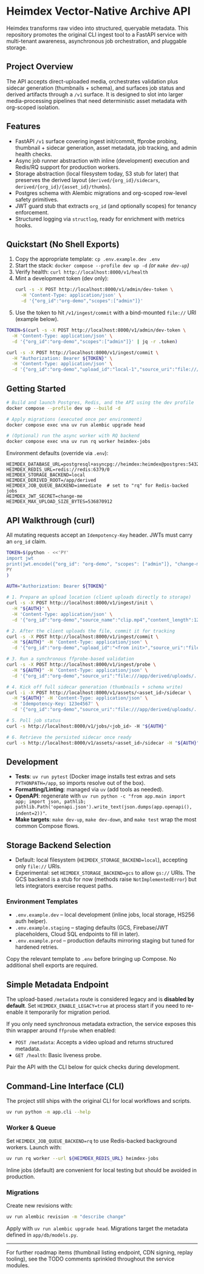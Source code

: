 # Heimdex Vector-Native Archive API

Heimdex transforms raw video into structured, queryable metadata. This repository promotes the original CLI ingest tool to a FastAPI service with multi-tenant awareness, asynchronous job orchestration, and pluggable storage.

## Project Overview

The API accepts direct-uploaded media, orchestrates validation plus sidecar generation (thumbnails + schema), and surfaces job status and derived artifacts through a `/v1` surface. It is designed to slot into larger media-processing pipelines that need deterministic asset metadata with org-scoped isolation.

## Features
- FastAPI `/v1` surface covering ingest init/commit, ffprobe probing, thumbnail + sidecar generation, asset metadata, job tracking, and admin health checks.
- Async job runner abstraction with inline (development) execution and Redis/RQ support for production workers.
- Storage abstraction (local filesystem today, S3 stub for later) that preserves the derived layout (`derived/{org_id}/sidecars`, `derived/{org_id}/{asset_id}/thumbs`).
- Postgres schema with Alembic migrations and org-scoped row-level safety primitives.
- JWT guard stub that extracts `org_id` (and optionally scopes) for tenancy enforcement.
- Structured logging via `structlog`, ready for enrichment with metrics hooks.

## Quickstart (No Shell Exports)

1. Copy the appropriate template: `cp .env.example.dev .env`
2. Start the stack: `docker compose --profile dev up -d` *(or `make dev-up`)*
3. Verify health: `curl http://localhost:8000/v1/health`
4. Mint a development token (dev only):
   ```bash
   curl -s -X POST http://localhost:8000/v1/admin/dev-token \
     -H 'Content-Type: application/json' \
     -d '{"org_id":"org-demo","scopes":["admin"]}'
   ```
5. Use the token to hit `/v1/ingest/commit` with a bind-mounted `file://` URI (example below).

```bash
TOKEN=$(curl -s -X POST http://localhost:8000/v1/admin/dev-token \
  -H 'Content-Type: application/json' \
  -d '{"org_id":"org-demo","scopes":["admin"]}' | jq -r .token)

curl -s -X POST http://localhost:8000/v1/ingest/commit \
  -H "Authorization: Bearer ${TOKEN}" \
  -H 'Content-Type: application/json' \
  -d '{"org_id":"org-demo","upload_id":"local-1","source_uri":"file:///app/derived/sample3.mp4"}'
```

## Getting Started

```bash
# Build and launch Postgres, Redis, and the API using the dev profile
docker compose --profile dev up --build -d

# Apply migrations (executed once per environment)
docker compose exec vna uv run alembic upgrade head

# (Optional) run the async worker with RQ backend
docker compose exec vna uv run rq worker heimdex-jobs
```

Environment defaults (override via `.env`):

```
HEIMDEX_DATABASE_URL=postgresql+asyncpg://heimdex:heimdex@postgres:5432/heimdex
HEIMDEX_REDIS_URL=redis://redis:6379/0
HEIMDEX_STORAGE_BACKEND=local
HEIMDEX_DERIVED_ROOT=/app/derived
HEIMDEX_JOB_QUEUE_BACKEND=immediate  # set to "rq" for Redis-backed jobs
HEIMDEX_JWT_SECRET=change-me
HEIMDEX_MAX_UPLOAD_SIZE_BYTES=536870912
```

## API Walkthrough (curl)

All mutating requests accept an `Idempotency-Key` header. JWTs must carry an `org_id` claim.

```bash
TOKEN=$(python - <<'PY'
import jwt
print(jwt.encode({"org_id": "org-demo", "scopes": ["admin"]}, "change-me", algorithm="HS256"))
PY
)

AUTH="Authorization: Bearer ${TOKEN}"

# 1. Prepare an upload location (client uploads directly to storage)
curl -s -X POST http://localhost:8000/v1/ingest/init \
  -H "${AUTH}" \
  -H 'Content-Type: application/json' \
  -d '{"org_id":"org-demo","source_name":"clip.mp4","content_length":123456,"content_type":"video/mp4"}'

# 2. After the client uploads the file, commit it for tracking
curl -s -X POST http://localhost:8000/v1/ingest/commit \
  -H "${AUTH}" -H 'Content-Type: application/json' \
  -d '{"org_id":"org-demo","upload_id":"<from init>","source_uri":"file:///app/derived/uploads/..."}'

# 3. Run a synchronous ffprobe-based validation
curl -s -X POST http://localhost:8000/v1/ingest/probe \
  -H "${AUTH}" -H 'Content-Type: application/json' \
  -d '{"org_id":"org-demo","source_uri":"file:///app/derived/uploads/..."}'

# 4. Kick off full sidecar generation (thumbnails + schema write)
curl -i -X POST http://localhost:8000/v1/assets/<asset_id>/sidecar \
  -H "${AUTH}" -H 'Content-Type: application/json' \
  -H 'Idempotency-Key: 123e4567' \
  -d '{"org_id":"org-demo","source_uri":"file:///app/derived/uploads/..."}'

# 5. Poll job status
curl -s http://localhost:8000/v1/jobs/<job_id> -H "${AUTH}"

# 6. Retrieve the persisted sidecar once ready
curl -s http://localhost:8000/v1/assets/<asset_id>/sidecar -H "${AUTH}"
```

## Development

- **Tests**: `uv run pytest` (Docker image installs test extras and sets `PYTHONPATH=/app`, so imports resolve out of the box).
- **Formatting/Linting**: managed via `uv` (add tools as needed).
- **OpenAPI**: regenerate with `uv run python -c "from app.main import app; import json, pathlib; pathlib.Path('openapi.json').write_text(json.dumps(app.openapi(), indent=2))"`.
- **Make targets**: `make dev-up`, `make dev-down`, and `make test` wrap the most common Compose flows.

## Storage Backend Selection

- Default: local filesystem (`HEIMDEX_STORAGE_BACKEND=local`), accepting only `file://` URIs.
- Experimental: set `HEIMDEX_STORAGE_BACKEND=gcs` to allow `gs://` URIs. The GCS backend is a stub for now (methods raise `NotImplementedError`) but lets integrators exercise request paths.

### Environment Templates

- `.env.example.dev` – local development (inline jobs, local storage, HS256 auth helper).
- `.env.example.staging` – staging defaults (GCS, Firebase/JWT placeholders, Cloud SQL endpoints to fill in later).
- `.env.example.prod` – production defaults mirroring staging but tuned for hardened retries.

Copy the relevant template to `.env` before bringing up Compose. No additional shell exports are required.

## Simple Metadata Endpoint

The upload-based `/metadata` route is considered legacy and is **disabled by default**. Set
`HEIMDEX_ENABLE_LEGACY=true` at process start if you need to re-enable it temporarily for migration period.

If you only need synchronous metadata extraction, the service exposes this thin wrapper around `ffprobe` when enabled:

- `POST /metadata`: Accepts a video upload and returns structured metadata.
- `GET /health`: Basic liveness probe.

Pair the API with the CLI below for quick checks during development.

## Command-Line Interface (CLI)

The project still ships with the original CLI for local workflows and scripts.

```bash
uv run python -m app.cli --help
```

### Worker & Queue

Set `HEIMDEX_JOB_QUEUE_BACKEND=rq` to use Redis-backed background workers. Launch with:

```bash
uv run rq worker --url ${HEIMDEX_REDIS_URL} heimdex-jobs
```

Inline jobs (default) are convenient for local testing but should be avoided in production.

### Migrations

Create new revisions with:

```bash
uv run alembic revision -m "describe change"
```

Apply with `uv run alembic upgrade head`. Migrations target the metadata defined in `app/db/models.py`.

---

For further roadmap items (thumbnail listing endpoint, CDN signing, replay tooling), see the TODO comments sprinkled throughout the service modules.
